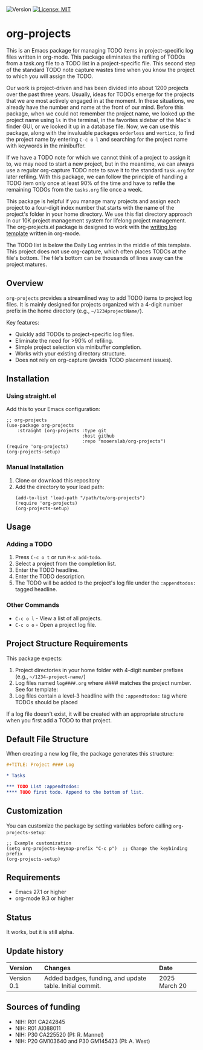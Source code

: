![Version](https://img.shields.io/static/v1?label=org-projects&message=0.1&color=brightcolor)
[![License: MIT](https://img.shields.io/badge/License-MIT-blue.svg)](https://opensource.org/licenses/MIT)

# org-projects

This is an Emacs package for managing TODO items in project-specific log files written in org-mode.
This package eliminates the refiling of TODOs from a task.org file to a TODO list in a project-specific file.
This second step of the standard TODO note capture wastes time when you know the project to which you will assign the TODO.

Our work is project-driven and has been divided into about 1200 projects over the past three years.
Usually, ideas for TODOs emerge for the projects that we are most actively engaged in at the moment.
In these situations, we already have the number and name at the front of our mind.
Before this package, when we could not remember the project name, we looked up the project name using `ls` in the terminal, in the favorites sidebar of the Mac's finder GUI, or we looked it up in a database file.
Now, we can use this package, along with the invaluable packages `orderless` and `vertico`, to find the project name by entering `C-c o l` and searching for the project name with keywords in the minibuffer.

If we have a TODO note for which we cannot think of a project to assign it to, we may need to start a new project, but in the meantime, we can always use a regular org-capture TODO note to save it to the standard `task.org` for later refiling.
With this package, we can follow the principle of handling a TODO item only once at least 90% of the time and have to refile the remaining TODOs from the `tasks.org` file once a week.

This package is helpful if you manage many projects and assign each project to a four-digit index number 
that starts with the name of the project's folder in your home directory. 
We use this flat directory approach in our 10K project management system for lifelong project management. 
The org-projects.el package is designed to work with the [writing log template](https://github.com/MooersLab/writingLogTemplateInOrg) written in org-mode.

The TODO list is below the Daily Log entries in the middle of this template.
This project does not use org-capture, which often places TODOs at the file's bottom. 
The file's bottom can be thousands of lines away can the project matures.

## Overview

`org-projects` provides a streamlined way to add TODO items to project log files. 
It is mainly designed for projects organized with a 4-digit number prefix in the home directory (e.g., `~/1234projectName/`).

Key features:
- Quickly add TODOs to project-specific log files.
- Eliminate the need for >90% of refiling.
- Simple project selection via minibuffer completion.
- Works with your existing directory structure.
- Does not rely on org-capture (avoids TODO placement issues).

## Installation

### Using straight.el

Add this to your Emacs configuration:

```elisp
;; org-projects
(use-package org-projects
    :straight (org-projects :type git 
                            :host github 
                            :repo "mooerslab/org-projects")
(require 'org-projects)
(org-projects-setup)
```

### Manual Installation

1. Clone or download this repository
2. Add the directory to your load path:
   ```elisp
   (add-to-list 'load-path "/path/to/org-projects")
   (require 'org-projects)
   (org-projects-setup)
   ```

## Usage

### Adding a TODO

1. Press `C-c o t` or run `M-x add-todo`.
2. Select a project from the completion list.
3. Enter the TODO headline.
4. Enter the TODO description.
5. The TODO will be added to the project's log file under the `:appendtodos:` tagged headline.

### Other Commands

- `C-c o l` - View a list of all projects.
- `C-c o o` - Open a project log file.

## Project Structure Requirements

This package expects:

1. Project directories in your home folder with 4-digit number prefixes (e.g., `~/1234-project-name/`)
2. Log files named `log####.org` where #### matches the project number. See for template: 
3. Log files contain a level-3 headline with the `:appendtodos:` tag where TODOs should be placed

If a log file doesn't exist, it will be created with an appropriate structure when you first add a TODO to that project.

## Default File Structure

When creating a new log file, the package generates this structure:

```org
#+TITLE: Project #### Log

* Tasks

*** TODO List :appendtodos:
**** TODO first todo. Append to the bottom of list.
```

## Customization

You can customize the package by setting variables before calling `org-projects-setup`:

```elisp
;; Example customization
(setq org-projects-keymap-prefix "C-c p")  ;; Change the keybinding prefix
(org-projects-setup)
```

## Requirements

- Emacs 27.1 or higher
- org-mode 9.3 or higher

## Status
It works, but it is still alpha.

## Update history

|Version      | Changes                                                                                                                                                                         | Date                 |
|:-----------|:------------------------------------------------------------------------------------------------------------------------------------------|:--------------------|
| Version 0.1 |   Added badges, funding, and update table.  Initial commit.                                                                                                                | 2025 March 20  |

## Sources of funding

- NIH: R01 CA242845
- NIH: R01 AI088011
- NIH: P30 CA225520 (PI: R. Mannel)
- NIH: P20 GM103640 and P30 GM145423 (PI: A. West)

